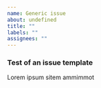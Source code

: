 ```yaml
---
name: Generic issue
about: undefined
title: ""
labels: ""
assignees: ""
---
```


### Test of an issue template

Lorem ipsum sitem ammimmot
